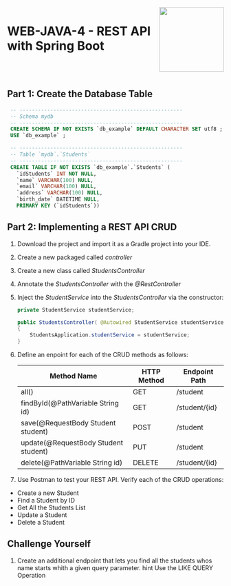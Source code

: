 <img align="right" width="150" height="150" src="https://media-exp1.licdn.com/dms/image/C4E0BAQF7BYCCZt5epw/company-logo_200_200/0?e=2159024400&v=beta&t=qUAFP9bUgBEEXGVQYpUXW1J_OiP8e0r4rFBpqp8OrxA">

# WEB-JAVA-4 - REST API with Spring Boot


 <br/>
 <br/>
 
 
 ## Part 1: Create the Database Table
   ```sql
    -- -----------------------------------------------------
    -- Schema mydb
    -- -----------------------------------------------------
    CREATE SCHEMA IF NOT EXISTS `db_example` DEFAULT CHARACTER SET utf8 ;
    USE `db_example` ;

    -- -----------------------------------------------------
    -- Table `mydb`.`Students`
    -- -----------------------------------------------------
    CREATE TABLE IF NOT EXISTS `db_example`.`Students` (
      `idStudents` INT NOT NULL,
      `name` VARCHAR(100) NULL,
      `email` VARCHAR(100) NULL,
      `address` VARCHAR(100) NULL,
      `birth_date` DATETIME NULL,
      PRIMARY KEY (`idStudents`))
   ```
## Part 2: Implementing a REST API CRUD
1. Download the project and import it as a Gradle project into your IDE.
2. Create a new packaged called *controller*
3. Create a new class called *StudentsController*
4. Annotate the *StudentsController* with the *@RestController*
5. Inject the *StudentService* into the *StudentsController* via the constructor:
    ```java
    private StudentService studentService;

    public StudentsController( @Autowired StudentService studentService )
    {
        StudentsApplication.studentService = studentService;
    }
    ``` 
6. Define an enpoint for each of the CRUD methods as follows:
  
   | Method Name                          | HTTP Method | Endpoint Path |
   |--------------------------------------|-------------|---------------|
   | all()                                | GET         | /student      |
   | findById(@PathVariable String id)    | GET         | /student/{id} |
   | save(@RequestBody Student student)   | POST        | /student      |
   | update(@RequestBody Student student) | PUT         | /student      |
   | delete(@PathVariable String id)      | DELETE      | /student/{id} |

7. Use Postman to test your REST API. Verify each of the CRUD operations:
* Create a new Student
* Find a Student by ID
* Get All the Students List
* Update a Student
* Delete a Student

## Challenge Yourself
1. Create an additional endpoint that lets you find all the students whos name starts whith a given query parameter.
hint Use the LIKE QUERY Operation
